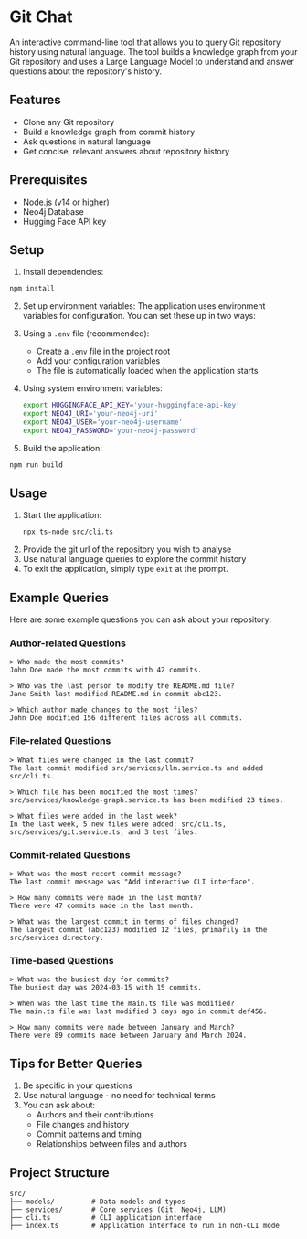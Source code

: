 # Git Chat

An interactive command-line tool that allows you to query Git repository history using natural language. The tool builds a knowledge graph from your Git repository and uses a Large Language Model to understand and answer questions about the repository's history.

## Features

- Clone any Git repository
- Build a knowledge graph from commit history
- Ask questions in natural language
- Get concise, relevant answers about repository history

## Prerequisites

- Node.js (v14 or higher)
- Neo4j Database
- Hugging Face API key

## Setup

1. Install dependencies:
```bash
npm install
```

2. Set up environment variables:
The application uses environment variables for configuration. You can set these up in two ways:

1. Using a `.env` file (recommended):
   - Create a `.env` file in the project root
   - Add your configuration variables
   - The file is automatically loaded when the application starts

2. Using system environment variables:
   ```bash
   export HUGGINGFACE_API_KEY='your-huggingface-api-key'
   export NEO4J_URI='your-neo4j-uri'
   export NEO4J_USER='your-neo4j-username'
   export NEO4J_PASSWORD='your-neo4j-password'
   ```

3. Build the application:
```bash
npm run build
```

## Usage

1. Start the application:
   ```bash
   npx ts-node src/cli.ts
   ```
2. Provide the git url of the repository you wish to analyse
3. Use natural language queries to explore the commit history
4. To exit the application, simply type `exit` at the prompt.

## Example Queries

Here are some example questions you can ask about your repository:

### Author-related Questions
```
> Who made the most commits?
John Doe made the most commits with 42 commits.

> Who was the last person to modify the README.md file?
Jane Smith last modified README.md in commit abc123.

> Which author made changes to the most files?
John Doe modified 156 different files across all commits.
```

### File-related Questions
```
> What files were changed in the last commit?
The last commit modified src/services/llm.service.ts and added src/cli.ts.

> Which file has been modified the most times?
src/services/knowledge-graph.service.ts has been modified 23 times.

> What files were added in the last week?
In the last week, 5 new files were added: src/cli.ts, src/services/git.service.ts, and 3 test files.
```

### Commit-related Questions
```
> What was the most recent commit message?
The last commit message was "Add interactive CLI interface".

> How many commits were made in the last month?
There were 47 commits made in the last month.

> What was the largest commit in terms of files changed?
The largest commit (abc123) modified 12 files, primarily in the src/services directory.
```

### Time-based Questions
```
> What was the busiest day for commits?
The busiest day was 2024-03-15 with 15 commits.

> When was the last time the main.ts file was modified?
The main.ts file was last modified 3 days ago in commit def456.

> How many commits were made between January and March?
There were 89 commits made between January and March 2024.
```

## Tips for Better Queries

1. Be specific in your questions
2. Use natural language - no need for technical terms
3. You can ask about:
   - Authors and their contributions
   - File changes and history
   - Commit patterns and timing
   - Relationships between files and authors

## Project Structure

```
src/
├── models/         # Data models and types
├── services/       # Core services (Git, Neo4j, LLM)
├── cli.ts          # CLI application interface
├── index.ts        # Application interface to run in non-CLI mode
```